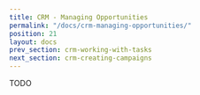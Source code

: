 ```yaml
---
title: CRM - Managing Opportunities
permalink: "/docs/crm-managing-opportunities/"
position: 21
layout: docs
prev_section: crm-working-with-tasks
next_section: crm-creating-campaigns
---
```


TODO
